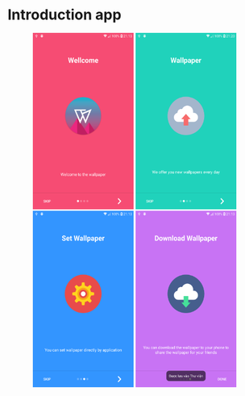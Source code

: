 <h1>Introduction app</h1>
<p align="center">
    <img width="200px" height="350px" src="https://github.com/NguyenLamMS/Wallpaper/blob/master/Screenshots/Capture%2B_2019-02-25-21-13-38.png" alt="">
    <img  width="200px" height="350px" src="https://github.com/NguyenLamMS/Wallpaper/blob/master/Screenshots/Capture%2B_2019-02-25-21-20-31.png" alt="">
    <img   width="200px" height="350px" src="https://github.com/NguyenLamMS/Wallpaper/blob/master/Screenshots/Capture%2B_2019-02-25-21-13-48.png" alt="">
    <img  width="200px" height="350px" src="https://github.com/NguyenLamMS/Wallpaper/blob/master/Screenshots/Capture%2B_2019-02-25-21-13-52.png" alt="">
</p>
